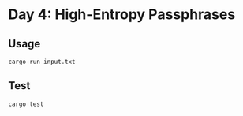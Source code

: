 # Day 4: High-Entropy Passphrases

## Usage

```shell
cargo run input.txt
```

## Test

```shell
cargo test
```